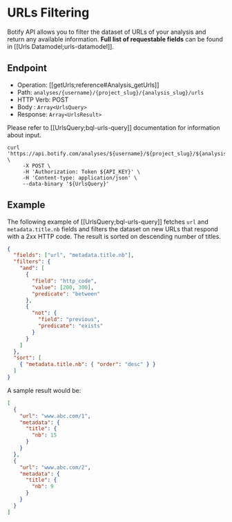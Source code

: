 # URLs Filtering

Botify API allows you to filter the dataset of URLs of your analysis and return any available information. **Full list of requestable fields** can be found in [[Urls Datamodel;urls-datamodel]].


## Endpoint

- Operation: [[getUrls;reference#Analysis_getUrls]]
- Path: `analyses/{username}/{project_slug}/{analysis_slug}/urls`
- HTTP Verb: POST
- Body : `Array<UrlsQuery>`
- Response: `Array<UrlsResult>`

Please refer to [[UrlsQuery;bql-urls-query]] documentation for information about input.

```SH
curl 'https://api.botify.com/analyses/${username}/${project_slug}/${analysis_slug}/urls' \
     -X POST \
     -H 'Authorization: Token ${API_KEY}' \
     -H 'Content-type: application/json' \
     --data-binary '${UrlsQuery}'
```

## Example

The following example of [[UrlsQuery;bql-urls-query]] fetches `url` and `metadata.title.nb` fields and filters the dataset on new URLs that respond with a 2xx HTTP code. The result is sorted on descending number of titles.

```JSON
{
  "fields": ["url", "metadata.title.nb"],
  "filters": {
    "and": [
      {
        "field": "http_code",
        "value": [200, 300],
        "predicate": "between"
      },
      {
        "not": {
          "field": "previous",
          "predicate": "exists"
        }
      }
    ]
  },
  "sort": [
    { "metadata.title.nb": { "order": "desc" } }
  ]
}
```

A sample result would be:
```JSON
[
  {
    "url": "www.abc.com/1",
    "metadata": {
      "title": {
        "nb": 15
      }
    }
  },
  {
    "url": "www.abc.com/2",
    "metadata": {
      "title": {
        "nb": 9
      }
    }
  }
]
```
